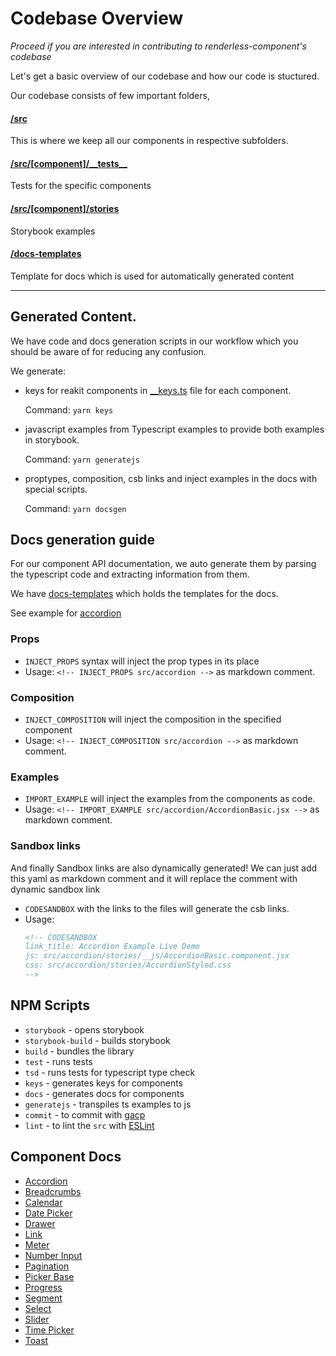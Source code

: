 # Codebase Overview

_Proceed if you are interested in contributing to renderless-component's
codebase_

Let's get a basic overview of our codebase and how our code is stuctured.

Our codebase consists of few important folders,

#### [/src](/src)

This is where we keep all our components in respective subfolders.

#### [/src/[component]/\_\_tests\_\_](/src/accordion/__tests__)

Tests for the specific components

#### [/src/[component]/stories](/src/accordion/stories)

Storybook examples

#### [/docs-templates](/docs-templates)

Template for docs which is used for automatically generated content

---

## Generated Content.

We have code and docs generation scripts in our workflow which you should be
aware of for reducing any confusion.

We generate:

- keys for reakit components in [\_\_keys.ts](/src/accordion/__keys.ts) file for
  each component.

  Command: `yarn keys`

- javascript examples from Typescript examples to provide both examples in
  storybook.

  Command: `yarn generatejs`

- proptypes, composition, csb links and inject examples in the docs with special
  scripts.

  Command: `yarn docsgen`

## Docs generation guide

For our component API documentation, we auto generate them by parsing the
typescript code and extracting information from them.

We have [docs-templates](/docs-templates) which holds the templates for the
docs.

See example for [accordion](/docs-templates/Accordion.md)

### Props

- `INJECT_PROPS` syntax will inject the prop types in its place
- Usage: `<!-- INJECT_PROPS src/accordion -->` as markdown comment.

### Composition

- `INJECT_COMPOSITION` will inject the composition in the specified component
- Usage: `<!-- INJECT_COMPOSITION src/accordion -->` as markdown comment.

### Examples

- `IMPORT_EXAMPLE` will inject the examples from the components as code.
- Usage: `<!-- IMPORT_EXAMPLE src/accordion/AccordionBasic.jsx -->` as markdown
  comment.

### Sandbox links

And finally Sandbox links are also dynamically generated! We can just add this
yaml as markdown comment and it will replace the comment with dynamic sandbox
link

- `CODESANDBOX` with the links to the files will generate the csb links.
- Usage:
  ```md
  <!-- CODESANDBOX
  link_title: Accordion Example Live Demo
  js: src/accordion/stories/__js/AccordionBasic.component.jsx
  css: src/accordion/stories/AccordionStyled.css
  -->
  ```

## NPM Scripts

- `storybook` - opens storybook
- `storybook-build` - builds storybook
- `build` - bundles the library
- `test` - runs tests
- `tsd` - runs tests for typescript type check
- `keys` - generates keys for components
- `docs` - generates docs for components
- `generatejs` - transpiles ts examples to js
- `commit` - to commit with [gacp](https://github.com/vivaxy/gacp)
- `lint` - to lint the `src` with [ESLint](https://eslint.org/)

## Component Docs

- [Accordion](accordion.md)
- [Breadcrumbs](breadcrumb.md)
- [Calendar](calendar.md)
- [Date Picker](datepicker.md)
- [Drawer](drawer.md)
- [Link](Link.md)
- [Meter](meter.md)
- [Number Input](number-input.md)
- [Pagination](pagination.md)
- [Picker Base](picker-base.md)
- [Progress](progress.md)
- [Segment](segment.md)
- [Select](select.md)
- [Slider](slider.md)
- [Time Picker](timepicker.md)
- [Toast](toast.md)
